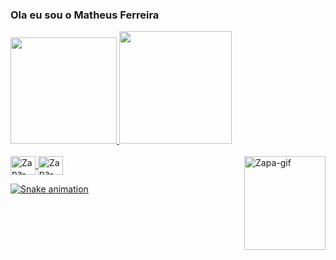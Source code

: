### Ola eu sou o Matheus Ferreira
<div>
  <a href="https://github.com/TioZapa">
  <img height="170em" src="https://github-readme-stats.vercel.app/api?username=TioZapa&show_icons=true&theme=dark&include_all_commits=true&count_private=true"/>
  <img height="180em" src="https://github-readme-stats.vercel.app/api/top-langs/?username=TioZapa&layout=compact&langs_count=16&theme=dark"/>
</div>
  
<div style="display: inline_block"><br>
  <img align="center" alt="Zapa-Css" height="30" width="40" src="https://cdn.jsdelivr.net/gh/devicons/devicon/icons/css3/css3-original.svg" />
  <img align="center" alt="Zapa-Html" height="30" width="40" src="https://cdn.jsdelivr.net/gh/devicons/devicon/icons/html5/html5-original.svg" />
  <img align="right" alt="Zapa-gif" height="150" width="130" src="https://cdn.discordapp.com/attachments/603756048389767179/954203260414197790/output_QUZDSQ.gif" />

 ![Snake animation](https://github.com/TioZapa/TioZapa/blob/output/github-contribution-grid-snake.svg)
</div>
